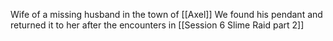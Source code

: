 Wife of a missing husband in the town of [[Axel]] 
We found his pendant and returned it to her after the encounters in [[Session 6 Slime Raid part 2]]
